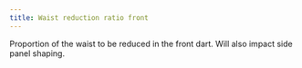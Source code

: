 ```yaml
---
title: Waist reduction ratio front
---
```


Proportion of the waist to be reduced in the front dart. Will also impact side panel shaping.